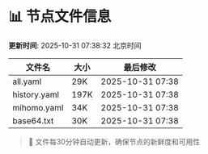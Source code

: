 # 📊 节点文件信息

**更新时间**: 2025-10-31 07:38:32 北京时间

| 文件名 | 大小 | 最后修改 |
|--------|------|----------|
| all.yaml | 29K | 2025-10-31 07:38 |
| history.yaml | 197K | 2025-10-31 07:38 |
| mihomo.yaml | 34K | 2025-10-31 07:38 |
| base64.txt | 30K | 2025-10-31 07:38 |

> 🔄 文件每30分钟自动更新，确保节点的新鲜度和可用性

